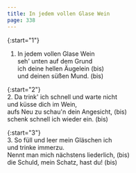 ```yaml
---
title: In jedem vollen Glase Wein
page: 338
---  
```



{:start="1"}  
1. In jedem vollen Glase Wein  
seh' unten auf dem Grund  
ich deine hellen Äugelein (bis)  
und deinen süßen Mund. (bis)  


{:start="2"}  
2. Da trink' ich schnell und warte nicht  
und küsse dich im Wein,  
aufs Neu zu schau'n dein Angesicht, (bis)  
schenk schnell ich wieder ein. (bis)  


{:start="3"}  
3. So füll und leer mein Gläschen ich  
und trinke immerzu.  
Nennt man mich nächstens liederlich, (bis)  
die Schuld, mein Schatz, hast du! (bis)  